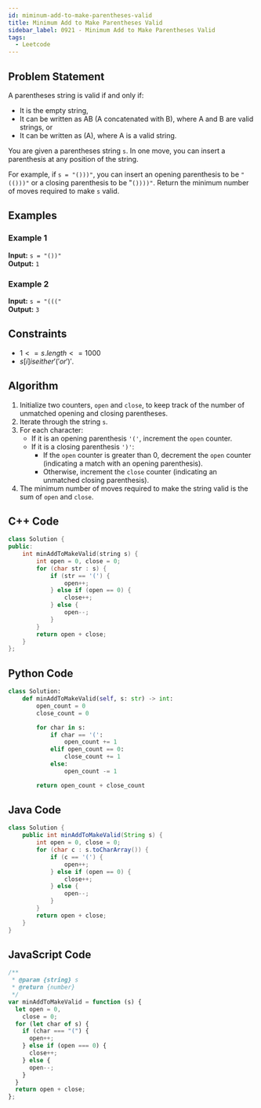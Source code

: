 ```yaml
---
id: miminum-add-to-make-parentheses-valid
title: Minimum Add to Make Parentheses Valid
sidebar_label: 0921 - Minimum Add to Make Parentheses Valid
tags:
  - Leetcode
---
```


## Problem Statement

A parentheses string is valid if and only if:

- It is the empty string,
- It can be written as AB (A concatenated with B), where A and B are valid strings, or
- It can be written as (A), where A is a valid string.

You are given a parentheses string `s`. In one move, you can insert a parenthesis at any position of the string.

For example, if `s = "()))"`, you can insert an opening parenthesis to be `"(()))"` or a closing parenthesis to be "`())))"`.
Return the minimum number of moves required to make `s` valid.

## Examples

### Example 1

**Input:** `s = "())"`  
**Output:** `1`

### Example 2

**Input:** `s = "((("`  
**Output:** `3`

## Constraints

- $1 <= s.length <= 1000$
- $s[i] is either '(' or ')'.$

## Algorithm

1. Initialize two counters, `open` and `close`, to keep track of the number of unmatched opening and closing parentheses.
2. Iterate through the string `s`.
3. For each character:
   - If it is an opening parenthesis `'('`, increment the `open` counter.
   - If it is a closing parenthesis `')'`:
     - If the `open` counter is greater than 0, decrement the `open` counter (indicating a match with an opening parenthesis).
     - Otherwise, increment the `close` counter (indicating an unmatched closing parenthesis).
4. The minimum number of moves required to make the string valid is the sum of `open` and `close`.

## C++ Code

```cpp
class Solution {
public:
    int minAddToMakeValid(string s) {
        int open = 0, close = 0;
        for (char str : s) {
            if (str == '(') {
                open++;
            } else if (open == 0) {
                close++;
            } else {
                open--;
            }
        }
        return open + close;
    }
};
```

## Python Code

```python
class Solution:
    def minAddToMakeValid(self, s: str) -> int:
        open_count = 0
        close_count = 0

        for char in s:
            if char == '(':
                open_count += 1
            elif open_count == 0:
                close_count += 1
            else:
                open_count -= 1

        return open_count + close_count
```

## Java Code

```java
class Solution {
    public int minAddToMakeValid(String s) {
        int open = 0, close = 0;
        for (char c : s.toCharArray()) {
            if (c == '(') {
                open++;
            } else if (open == 0) {
                close++;
            } else {
                open--;
            }
        }
        return open + close;
    }
}
```

## JavaScript Code

```javascript
/**
 * @param {string} s
 * @return {number}
 */
var minAddToMakeValid = function (s) {
  let open = 0,
    close = 0;
  for (let char of s) {
    if (char === "(") {
      open++;
    } else if (open === 0) {
      close++;
    } else {
      open--;
    }
  }
  return open + close;
};
```
